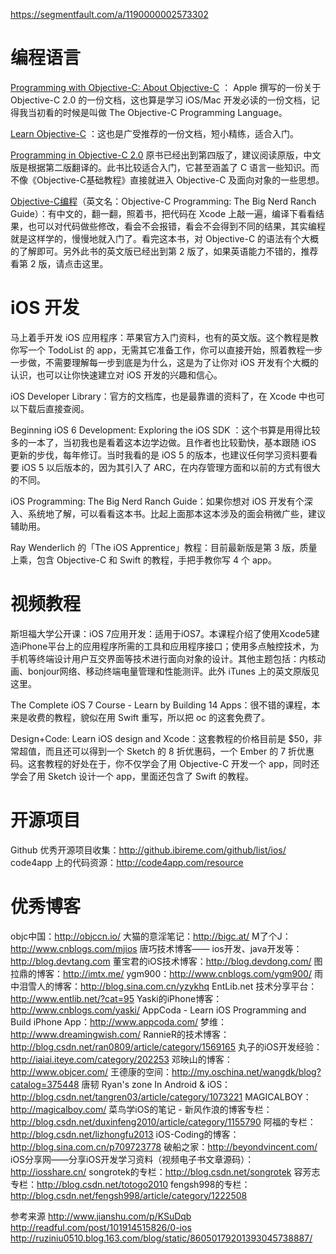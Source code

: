 https://segmentfault.com/a/1190000002573302


# 编程语言
[Programming with Objective-C: About Objective-C](http://developer.apple.com/library/ios/#documentation/cocoa/conceptual/ProgrammingWithObjectiveC/Introduction/Introduction.html) ： Apple 撰写的一份关于 Objective-C 2.0 的一份文档，这也算是学习 iOS/Mac 开发必读的一份文档，记得我当初看的时候是叫做 The Objective-C Programming Language。



[Learn Objective-C](http://cocoadevcentral.com/d/learn_objectivec/) ：这也是广受推荐的一份文档，短小精练，适合入门。

[Programming in Objective-C 2.0](http://www.amazon.com/Programming-Objective-C-Edition-Developers-Library/dp/0321811909) 原书已经出到第四版了，建议阅读原版，中文版是根据第二版翻译的。此书比较适合入门，它甚至涵盖了 C 语言一些知识。而不像《Objective-C基础教程》直接就进入 Objective-C 及面向对象的一些思想。

[Objective-C编程](http://book.douban.com/subject/19962787/)（英文名：Objective-C Programming: The Big Nerd Ranch Guide）：有中文的，翻一翻，照着书，把代码在 Xcode 上敲一遍，编译下看看结果，也可以对代码做些修改，看会不会报错，看会不会得到不同的结果，其实编程就是这样学的，慢慢地就入门了。看完这本书，对 Objective-C 的语法有个大概的了解即可。另外此书的英文版已经出到第 2 版了，如果英语能力不错的，推荐看第 2 版，请点击这里。

# iOS 开发
马上着手开发 iOS 应用程序：苹果官方入门资料，也有的英文版。这个教程是教你写一个 TodoList 的 app，无需其它准备工作，你可以直接开始，照着教程一步一步做，不需要理解每一步到底是为什么，这是为了让你对 iOS 开发有个大概的认识，也可以让你快速建立对 iOS 开发的兴趣和信心。

iOS Developer Library：官方的文档库，也是最靠谱的资料了，在 Xcode 中也可以下载后直接查阅。

Beginning iOS 6 Development: Exploring the iOS SDK ：这个书算是用得比较多的一本了，当初我也是看着这本边学边做。且作者也比较勤快，基本跟随 iOS 更新的步伐，每年修订。当时我看的是 iOS 5 的版本，也建议任何学习资料要看要 iOS 5 以后版本的，因为其引入了 ARC，在内存管理方面和以前的方式有很大的不同。

iOS Programming: The Big Nerd Ranch Guide：如果你想对 iOS 开发有个深入、系统地了解，可以看看这本书。比起上面那本这本涉及的面会稍微广些，建议辅助用。

Ray Wenderlich 的「The iOS Apprentice」教程：目前最新版是第 3 版，质量上乘，包含 Objective-C 和 Swift 的教程，手把手教你写 4 个 app。

# 视频教程
斯坦福大学公开课：iOS 7应用开发：适用于iOS7。本课程介绍了使用Xcode5建造iPhone平台上的应用程序所需的工具和应用程序接口；使用多点触控技术，为手机等终端设计用户互交界面等技术进行面向对象的设计。其他主题包括：内核动画、bonjour网络、移动终端电量管理和性能测评。此外 iTunes 上的英文原版见这里。

The Complete iOS 7 Course - Learn by Building 14 Apps：很不错的课程，本来是收费的教程，貌似在用 Swift 重写，所以把 oc 的这套免费了。

Design+Code: Learn iOS design and Xcode：这套教程的价格目前是 $50，非常超值，而且还可以得到一个 Sketch 的 8 折优惠码，一个 Ember 的 7 折优惠码。这套教程的好处在于，你不仅学会了用 Objective-C 开发一个 app，同时还学会了用 Sketch 设计一个 app，里面还包含了 Swift 的教程。

# 开源项目
Github 优秀开源项目收集：http://github.ibireme.com/github/list/ios/
code4app 上的代码资源：http://code4app.com/resource

# 优秀博客
objc中国：http://objccn.io/
大猫的意淫笔记：http://bigc.at/
M了个J：http://www.cnblogs.com/mjios
唐巧技术博客—— ios开发、java开发等：http://blog.devtang.com
董宝君的iOS技术博客：http://blog.devdong.com/
图拉鼎的博客：http://imtx.me/
ygm900：http://www.cnblogs.com/ygm900/
雨中泪雪人的博客：http://blog.sina.com.cn/yzykhq
EntLib.net 技术分享平台：http://www.entlib.net/?cat=95
Yaski的iPhone博客：http://www.cnblogs.com/yaski/
AppCoda - Learn iOS Programming and Build iPhone App：http://www.appcoda.com/
梦维：http://www.dreamingwish.com/
RannieR的技术博客：http://blog.csdn.net/ran0809/article/category/1569165
丸子的iOS开发经验：http://iaiai.iteye.com/category/202253
邓映山的博客：http://www.objcer.com/
王德康的空间：http://my.oschina.net/wangdk/blog?catalog=375448
唐韧 Ryan's zone In Android & iOS：http://blog.csdn.net/tangren03/article/category/1073221
MAGICALBOY：http://magicalboy.com/
菜鸟学iOS的笔记 - 新风作浪的博客专栏：http://blog.csdn.net/duxinfeng2010/article/category/1155790
阿福的专栏：http://blog.csdn.net/lizhongfu2013
iOS-Coding的博客：http://blog.sina.com.cn/p709723778
破船之家：http://beyondvincent.com/
iOS分享网——分享iOS开发学习资料（视频电子书文章源码）：http://iosshare.cn/
songrotek的专栏：http://blog.csdn.net/songrotek
容芳志专栏：http://blog.csdn.net/totogo2010
fengsh998的专栏：http://blog.csdn.net/fengsh998/article/category/1222508

参考来源
http://www.jianshu.com/p/KSuDqb
http://readful.com/post/101914515826/0-ios
http://ruziniu0510.blog.163.com/blog/static/86050179201393045738887/